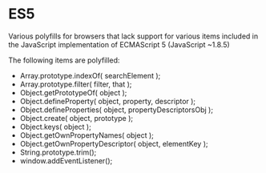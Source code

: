 ES5
===

Various polyfills for browsers that lack support for various items included in the JavaScript implementation of ECMAScript 5 (JavaScript ~1.8.5)

The following items are polyfilled:

* Array.prototype.indexOf( searchElement );
* Array.prototype.filter( filter, that );
* Object.getPrototypeOf( object );
* Object.defineProperty( object, property, descriptor );
* Object.defineProperties( object, propertyDescriptorsObj );
* Object.create( object, prototype );
* Object.keys( object );
* Object.getOwnPropertyNames( object );
* Object.getOwnPropertyDescriptor( object, elementKey );
* String.prototype.trim();
* window.addEventListener();